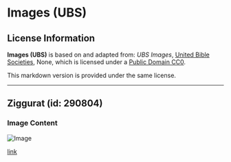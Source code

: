 # Images (UBS)

## License Information

**Images (UBS)** is based on and adapted from: _UBS Images_, [United Bible Societies](https://unitedbiblesocieties.org/), None, which is licensed under a [Public Domain CC0](https://creativecommons.org/public-domain/cc0/).

This markdown version is provided under the same license.



--------------------------------

## Ziggurat (id: 290804)

### Image Content

![Image](https://cdn.aquifer.bible/aquifer-content/resources/Media/WEB-0426_ziggurat.jpg)

[link](https://cdn.aquifer.bible/aquifer-content/resources/Media/WEB-0426_ziggurat.jpg)


